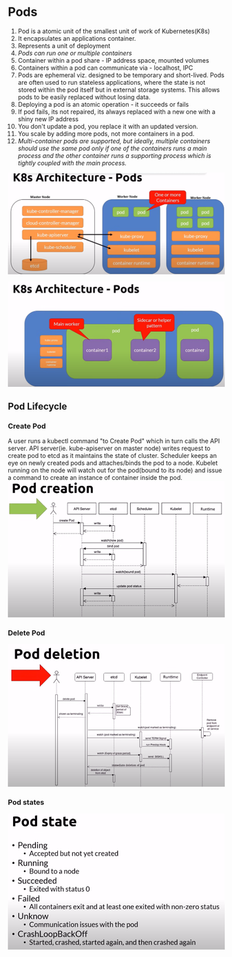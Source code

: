 # Pods

1. Pod is a atomic unit of the smallest unit of work of Kubernetes(K8s)
2. It encapsulates an applications container.
3. Represents a unit of deployment
4. _Pods can run one or multiple containers_
5. Container within a pod share - IP address space, mounted volumes
6. Containers within a pod can communicate via - localhost, IPC
7. Pods are ephemeral viz. designed to be temporary and short-lived. Pods are often used to run stateless applications, where the state is not stored within the pod itself but in external storage systems. This allows pods to be easily replaced without losing data.
8. Deploying a pod is an atomic operation - it succeeds or fails
9. If pod fails, its not repaired, its always replaced with a new one with a shiny new IP address
10. You don't update a pod, you replace it with an updated version.
11. You scale by adding more pods, not more containers in a pod.
12. _Multi-container pods are supported, but ideally, multiple containers should use the same pod only if one of the containers runs a main process and the other container runs a supporting process which is tightly coupled with the main process._

![alt text](image.png)

![alt text](image-1.png)

## Pod Lifecycle

### Create Pod

A user runs a kubectl command "to Create Pod" which in turn calls the API server.
API server(ie. kube-apiserver on master node) writes request to create pod to etcd as it maintains the state of cluster. Scheduler keeps an eye on newly created pods and attaches/binds the pod to a node. Kubelet running on the node will watch out for the pod(bound to its node) and issue a command to create an instance of container inside the pod.
![alt text](image-2.png)

### Delete Pod

![alt text](image-3.png)

### Pod states

![alt text](image-4.png)

